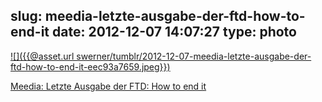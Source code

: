 slug: meedia-letzte-ausgabe-der-ftd-how-to-end-it
date: 2012-12-07 14:07:27
type: photo
---

[![]({{@asset.url swerner/tumblr/2012-12-07-meedia-letzte-ausgabe-der-ftd-how-to-end-it-eec93a7659.jpeg}})](http://meedia.de/print/endspiel-die-letzte-ausgabe-der-ftd/2012/12/06.html)

[Meedia: Letzte Ausgabe der FTD: How to end it](http://meedia.de/print/endspiel-die-letzte-ausgabe-der-ftd/2012/12/06.html)

